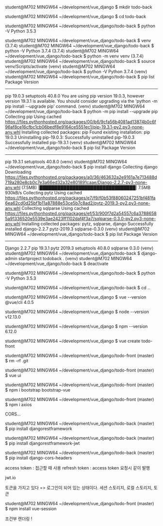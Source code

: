 student@M702 MINGW64 ~/development/vue_django
$ mkdir todo-back

student@M702 MINGW64 ~/development/vue_django
$ cd todo-back

student@M702 MINGW64 ~/development/vue_django/todo-back
$ python -V
Python 3.5.3

student@M702 MINGW64 ~/development/vue_django/todo-back
$ venv
(3.7.4)
student@M702 MINGW64 ~/development/vue_django/todo-back
$ python -V
Python 3.7.4
(3.7.4)
student@M702 MINGW64 ~/development/vue_django/todo-back
$ python -m venv venv
(3.7.4)
student@M702 MINGW64 ~/development/vue_django/todo-back
$ source venv/Scripts/activate
(venv)
student@M702 MINGW64 ~/development/vue_django/todo-back
$ python -V
Python 3.7.4
(venv)
student@M702 MINGW64 ~/development/vue_django/todo-back
$ pip list
Package    Version
---------- -------
pip        19.0.3
setuptools 40.8.0
You are using pip version 19.0.3, however version 19.3.1 is available.
You should consider upgrading via the 'python -m pip install --upgrade pip' command.
(venv)
student@M702 MINGW64 ~/development/vue_django/todo-back
$ python -m pip install --upgrade pip
Collecting pip
  Using cached https://files.pythonhosted.org/packages/00/b6/9cfa56b4081ad13874b0c6f96af8ce16cfbc1cb06bedf8e9164ce5551ec1/pip-19.3.1-py2.py3-none-any.whl
Installing collected packages: pip
  Found existing installation: pip 19.0.3
    Uninstalling pip-19.0.3:
      Successfully uninstalled pip-19.0.3
Successfully installed pip-19.3.1
(venv)
student@M702 MINGW64 ~/development/vue_django/todo-back
$ pip list
Package    Version
---------- -------
pip        19.3.1
setuptools 40.8.0
(venv)
student@M702 MINGW64 ~/development/vue_django/todo-back
$ pip install django
Collecting django
  Downloading https://files.pythonhosted.org/packages/a0/36/463632a2e9161a7e713488d719a280e8cb0c7e3a66ed32a32e801891caae/Django-2.2.7-py3-none-any.whl (7.5MB)
     |████████████████████████████████| 7.5MB 930kB/s
Collecting pytz
  Using cached https://files.pythonhosted.org/packages/e7/f9/f0b53f88060247251bf481fa6ea62cd0d25bf1b11a87888e53ce5b7c8ad2/pytz-2019.3-py2.py3-none-any.whl
Collecting sqlparse
  Using cached https://files.pythonhosted.org/packages/ef/53/900f7d2a54557c6a37886585a91336520e5539e3ae2423ff1102daf4f3a7/sqlparse-0.3.0-py2.py3-none-any.whl
Installing collected packages: pytz, sqlparse, django
Successfully installed django-2.2.7 pytz-2019.3 sqlparse-0.3.0
(venv)
student@M702 MINGW64 ~/development/vue_django/todo-back
$ pip list
Package    Version
---------- -------
Django     2.2.7
pip        19.3.1
pytz       2019.3
setuptools 40.8.0
sqlparse   0.3.0
(venv)
student@M702 MINGW64 ~/development/vue_django/todo-back
$ django-admin startproject todoback .
(venv)
student@M702 MINGW64 ~/development/vue_django/todo-back
$ deactivate

student@M702 MINGW64 ~/development/vue_django/todo-back
$ python -V
Python 3.5.3

student@M702 MINGW64 ~/development/vue_django/todo-back
$ cd ..

student@M702 MINGW64 ~/development/vue_django
$ vue --version
@vue/cli 4.0.5

student@M702 MINGW64 ~/development/vue_django
$ node --version
v12.13.0

student@M702 MINGW64 ~/development/vue_django
$ npm --version
6.12.0

student@M702 MINGW64 ~/development/vue_django
$ vue create todo-front

student@M702 MINGW64 ~/development/vue_django/todo-front (master)
$ rm -rf .git

student@M702 MINGW64 ~/development/vue_django/todo-front (master)
$ vue ui

student@M702 MINGW64 ~/development/vue_django/todo-front (master)
$ npm i bootstrap bootstrap-vue

student@M702 MINGW64 ~/development/vue_django/todo-front (master)
$ npm i axios

CORS...

student@M702 MINGW64 ~/development/vue_django/todo-back (master)
$ pip install djangorestframework

student@M702 MINGW64 ~/development/vue_django/todo-back (master)
$ pip install djangorestframework-jwt

student@M702 MINGW64 ~/development/vue_django/todo-back (master)
$ pip install django-cors-headers

access token : 접근할 때 사용
refresh token : access token 요청시 같이 발행 

jwt.io

토큰을 가지고 있다 => 로그인이 되어 있는 상태이다. 
세션 스토리지, 로컬 스토리지, 토큰 

student@M702 MINGW64 ~/development/vue_django/todo-front (master)
$ npm install vue-session

조건부 렌더링 ! 
